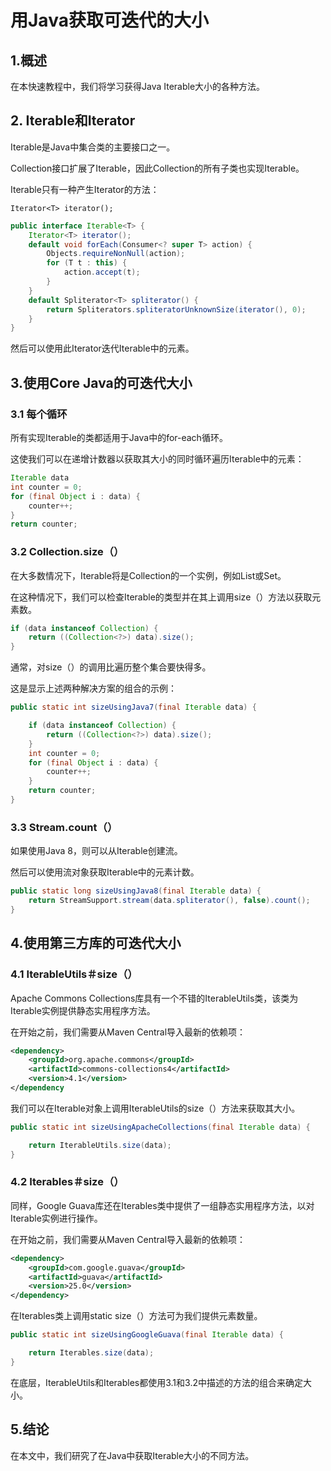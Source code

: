 # 用Java获取可迭代的大小

## 1.概述
在本快速教程中，我们将学习获得Java Iterable大小的各种方法。

## 2. Iterable和Iterator
Iterable是Java中集合类的主要接口之一。


Collection接口扩展了Iterable，因此Collection的所有子类也实现Iterable。

Iterable只有一种产生Iterator的方法：

`Iterator<T> iterator();`

```java
public interface Iterable<T> {
    Iterator<T> iterator();
    default void forEach(Consumer<? super T> action) {
        Objects.requireNonNull(action);
        for (T t : this) {
            action.accept(t);
        }
    } 
    default Spliterator<T> spliterator() {
        return Spliterators.spliteratorUnknownSize(iterator(), 0);
    }
}
```

然后可以使用此Iterator迭代Iterable中的元素。

## 3.使用Core Java的可迭代大小
### 3.1 每个循环
所有实现Iterable的类都适用于Java中的for-each循环。

这使我们可以在递增计数器以获取其大小的同时循环遍历Iterable中的元素：

```java
Iterable data
int counter = 0;
for (final Object i : data) {
    counter++;
}
return counter;
```

### 3.2 Collection.size（）
在大多数情况下，Iterable将是Collection的一个实例，例如List或Set。

在这种情况下，我们可以检查Iterable的类型并在其上调用size（）方法以获取元素数。

```java
if (data instanceof Collection) {
    return ((Collection<?>) data).size();
}
```

通常，对size（）的调用比遍历整个集合要快得多。

这是显示上述两种解决方案的组合的示例：

```java
public static int sizeUsingJava7(final Iterable data) {

    if (data instanceof Collection) {
        return ((Collection<?>) data).size();
    }
    int counter = 0;
    for (final Object i : data) {
        counter++;
    }
    return counter;
}
```

### 3.3 Stream.count（）
如果使用Java 8，则可以从Iterable创建流。


然后可以使用流对象获取Iterable中的元素计数。

```java
public static long sizeUsingJava8(final Iterable data) {
    return StreamSupport.stream(data.spliterator(), false).count();
}
```

## 4.使用第三方库的可迭代大小
### 4.1 IterableUtils＃size（）
Apache Commons Collections库具有一个不错的IterableUtils类，该类为Iterable实例提供静态实用程序方法。

在开始之前，我们需要从Maven Central导入最新的依赖项：

```xml
<dependency>
    <groupId>org.apache.commons</groupId>
    <artifactId>commons-collections4</artifactId>
    <version>4.1</version>
</dependency
```

我们可以在Iterable对象上调用IterableUtils的size（）方法来获取其大小。

```java
public static int sizeUsingApacheCollections(final Iterable data) {

    return IterableUtils.size(data);
}
```

### 4.2 Iterables＃size（）

同样，Google Guava库还在Iterables类中提供了一组静态实用程序方法，以对Iterable实例进行操作。

在开始之前，我们需要从Maven Central导入最新的依赖项：

```xml
<dependency>
    <groupId>com.google.guava</groupId>
    <artifactId>guava</artifactId>
    <version>25.0</version>
</dependency>
```

在Iterables类上调用static size（）方法可为我们提供元素数量。

```java
public static int sizeUsingGoogleGuava(final Iterable data) {

    return Iterables.size(data);
}
```

在底层，IterableUtils和Iterables都使用3.1和3.2中描述的方法的组合来确定大小。

## 5.结论
在本文中，我们研究了在Java中获取Iterable大小的不同方法。